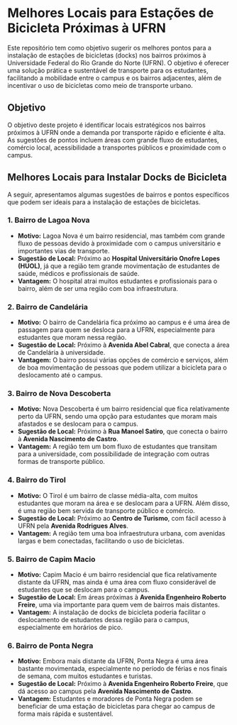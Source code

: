 # Melhores Locais para Estações de Bicicleta Próximas à UFRN

Este repositório tem como objetivo sugerir os melhores pontos para a instalação de estações de bicicletas (docks) nos bairros próximos à Universidade Federal do Rio Grande do Norte (UFRN). O objetivo é oferecer uma solução prática e sustentável de transporte para os estudantes, facilitando a mobilidade entre o campus e os bairros adjacentes, além de incentivar o uso de bicicletas como meio de transporte urbano.

## Objetivo

O objetivo deste projeto é identificar locais estratégicos nos bairros próximos à UFRN onde a demanda por transporte rápido e eficiente é alta. As sugestões de pontos incluem áreas com grande fluxo de estudantes, comércio local, acessibilidade a transportes públicos e proximidade com o campus.

## Melhores Locais para Instalar Docks de Bicicleta

A seguir, apresentamos algumas sugestões de bairros e pontos específicos que podem ser ideais para a instalação de estações de bicicletas.

### 1. **Bairro de Lagoa Nova**
   - **Motivo:** Lagoa Nova é um bairro residencial, mas também com grande fluxo de pessoas devido à proximidade com o campus universitário e importantes vias de transporte.
   - **Sugestão de Local:** Próximo ao **Hospital Universitário Onofre Lopes (HUOL)**, já que a região tem grande movimentação de estudantes de saúde, médicos e profissionais de saúde.
   - **Vantagem:** O hospital atrai muitos estudantes e profissionais para o bairro, além de ser uma região com boa infraestrutura.

### 2. **Bairro de Candelária**
   - **Motivo:** O bairro de Candelária fica próximo ao campus e é uma área de passagem para quem se desloca para a UFRN, especialmente para estudantes que moram nessa região.
   - **Sugestão de Local:** Próximo à **Avenida Abel Cabral**, que conecta a área de Candelária à universidade.
   - **Vantagem:** O bairro possui várias opções de comércio e serviços, além de boa movimentação de pessoas que podem utilizar a bicicleta para o deslocamento até o campus.

### 3. **Bairro de Nova Descoberta**
   - **Motivo:** Nova Descoberta é um bairro residencial que fica relativamente perto da UFRN, sendo uma opção para estudantes que moram mais afastados e se deslocam para o campus.
   - **Sugestão de Local:** Próximo à **Rua Manoel Satiro**, que conecta o bairro à **Avenida Nascimento de Castro**.
   - **Vantagem:** A região tem um bom fluxo de estudantes que transitam para a universidade, com possibilidade de integração com outras formas de transporte público.

### 4. **Bairro do Tirol**
   - **Motivo:** O Tirol é um bairro de classe média-alta, com muitos estudantes que moram na área e se deslocam para a UFRN. Além disso, é uma região bem servida de transporte público e comércio.
   - **Sugestão de Local:** Próximo ao **Centro de Turismo**, com fácil acesso à UFRN pela **Avenida Rodrigues Alves**.
   - **Vantagem:** A região tem uma boa infraestrutura urbana, com avenidas largas e bem conectadas, facilitando o uso de bicicletas.

### 5. **Bairro de Capim Macio**
   - **Motivo:** Capim Macio é um bairro residencial que fica relativamente distante da UFRN, mas ainda é uma área com fluxo considerável de estudantes que se deslocam para o campus.
   - **Sugestão de Local:** Em áreas próximas à **Avenida Engenheiro Roberto Freire**, uma via importante para quem vem de bairros mais distantes.
   - **Vantagem:** A instalação de docks de bicicleta poderia facilitar o deslocamento de estudantes dessa região para o campus, especialmente em horários de pico.

### 6. **Bairro de Ponta Negra**
   - **Motivo:** Embora mais distante da UFRN, Ponta Negra é uma área bastante movimentada, especialmente no período de férias e nos finais de semana, com muitos estudantes e turistas.
   - **Sugestão de Local:** Próximo à **Avenida Engenheiro Roberto Freire**, que dá acesso ao campus pela **Avenida Nascimento de Castro**.
   - **Vantagem:** Estudantes e moradores de Ponta Negra podem se beneficiar de uma estação de bicicletas para chegar ao campus de forma mais rápida e sustentável.


